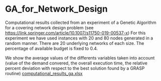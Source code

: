 # GA_for_Network_Design
Computational results collected from an experiment of a Genetic Algorithm for a covering network design problem (see https://link.springer.com/article/10.1007/s11750-019-00537-x)
For this experiment we have used instances with 20 and 80 nodes generated in a random manner. There are 20 underlying networks of each size. The percentage of available budget is fixed to 0.4.

We show the average values of the differents variables taken into account (value of the demand convered, the overall execution time, the relative percent deviation with respect to the best solution found by a GRASP routine) 
[computational_results_ga.xlsx](https://github.com/Natividad13/GA_for_Network_Design/files/9739844/computational_results_ga.xlsx)
